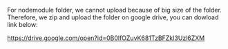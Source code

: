For nodemodule folder, we cannot upload because of big size of the folder.
Therefore, we zip and upload the folder on google drive, you can dowload link below:

https://drive.google.com/open?id=0B0lfOZuvK681TzBFZkI3Uzl6ZXM

